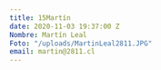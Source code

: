 ```yaml
---
title: 15Martín
date: 2020-11-03 19:37:00 Z
Nombre: Martín Leal
Foto: "/uploads/MartinLeal2811.JPG"
email: martin@2811.cl
---
```


